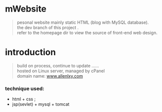 # mWebsite
> pesonal website mainly static HTML (blog with MySQL database).</br>
> the dev branch of this project .</br>
> refer to the homepage dir to view the source of front-end web design.</br>

# introduction 
> build on process, continue to update ......</br>
> hosted on Linux server, managed by cPanel</br>
> domain name: www.allenlxy.com</br>
### technique used: 
  - html + css ;
  - jsp(sevlet) + mysql + tomcat

